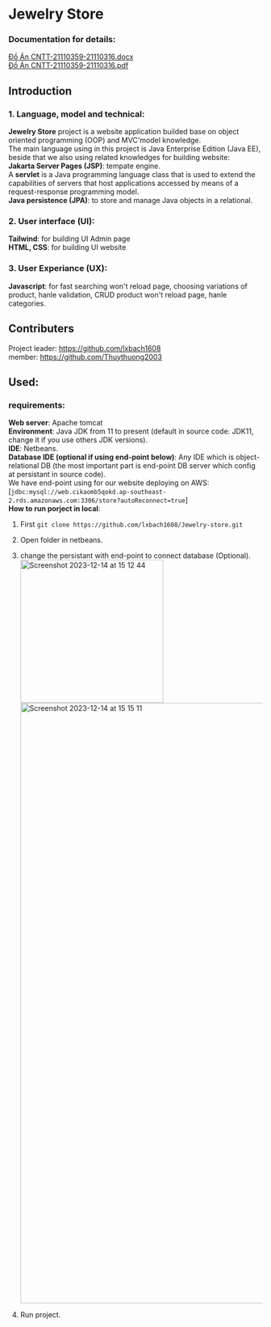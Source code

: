 # Jewelry Store
### Documentation for details:
[Đồ Án CNTT-21110359-21110316.docx](https://github.com/lxbach1608/Jewelry-store/files/13677571/D.An.CNTT-21110359-21110316.docx) <br>
[Đồ Án CNTT-21110359-21110316.pdf](https://github.com/lxbach1608/Jewelry-store/files/13677574/D.An.CNTT-21110359-21110316.pdf)
## Introduction
### 1. Language, model and technical:
**Jewelry Store** project is a website application builded base on object oriented programming (OOP) and MVC'model knowledge.<br>
The main language using in this project is Java Enterprise Edition (Java EE), beside that we also using related knowledges for building website:<br>
**Jakarta Server Pages (JSP)**: tempate engine.<br>
A **servlet** is a Java programming language class that is used to extend the capabilities of servers that host applications accessed by means of a request-response programming model. <br>
**Java persistence (JPA)**: to store and manage Java objects in a relational. <br>
### 2. User interface (UI):
**Tailwind**: for building UI Admin page<br>
**HTML, CSS**: for building UI website
### 3. User Experiance (UX):
**Javascript**: for fast searching won't reload page, choosing variations of product, hanle validation, CRUD product won't reload page, hanle categories.
## Contributers
Project leader: <https://github.com/lxbach1608><br>
member: <https://github.com/Thuythuong2003>
## Used:
### requirements:
**Web server**: Apache tomcat<br>
**Environment**: Java JDK from 11 to present (default in source code: JDK11, change it if you use others JDK versions).<br>
**IDE**: Netbeans.<br>
**Database IDE (optional if using end-point below)**: Any IDE which is object-relational DB (the most important part is end-point DB server which config at persistant in source code).<br>
We have end-point using for our website deploying on AWS:<br> [`jdbc:mysql://web.cikaomb5qokd.ap-southeast-2.rds.amazonaws.com:3306/store?autoReconnect=true`] <br>
**How to run porject in local**:
1. First `git clone https://github.com/lxbach1608/Jewelry-store.git`
2. Open folder in netbeans. <br>
3. change the persistant with end-point to connect database (Optional). <br>
   <img width="283" alt="Screenshot 2023-12-14 at 15 12 44" src="https://github.com/lxbach1608/Jewelry-store/assets/89071805/9c0aaa8a-f1c3-4f9a-a711-c28485afe341"> <br>
   <img width="1188" alt="Screenshot 2023-12-14 at 15 15 11" src="https://github.com/lxbach1608/Jewelry-store/assets/89071805/b316b28a-b5bc-462a-947d-eaefa9e64ef1"> <br>

4. Run project.
